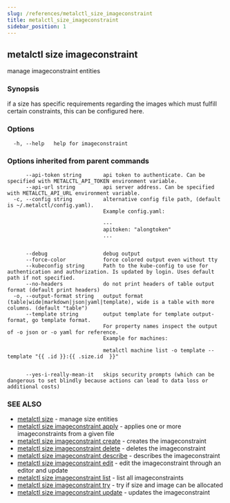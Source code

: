 ```yaml
---
slug: /references/metalctl_size_imageconstraint
title: metalctl_size_imageconstraint
sidebar_position: 1
---
```


## metalctl size imageconstraint

manage imageconstraint entities

### Synopsis

if a size has specific requirements regarding the images which must fulfill certain constraints, this can be configured here.

### Options

```
  -h, --help   help for imageconstraint
```

### Options inherited from parent commands

```
      --api-token string       api token to authenticate. Can be specified with METALCTL_API_TOKEN environment variable.
      --api-url string         api server address. Can be specified with METALCTL_API_URL environment variable.
  -c, --config string          alternative config file path, (default is ~/.metalctl/config.yaml).
                               Example config.yaml:
                               
                               ---
                               apitoken: "alongtoken"
                               ...
                               
                               
      --debug                  debug output
      --force-color            force colored output even without tty
      --kubeconfig string      Path to the kube-config to use for authentication and authorization. Is updated by login. Uses default path if not specified.
      --no-headers             do not print headers of table output format (default print headers)
  -o, --output-format string   output format (table|wide|markdown|json|yaml|template), wide is a table with more columns. (default "table")
      --template string        output template for template output-format, go template format.
                               For property names inspect the output of -o json or -o yaml for reference.
                               Example for machines:
                               
                               metalctl machine list -o template --template "{{ .id }}:{{ .size.id  }}"
                               
                               
      --yes-i-really-mean-it   skips security prompts (which can be dangerous to set blindly because actions can lead to data loss or additional costs)
```

### SEE ALSO

* [metalctl size](./metalctl_size.md)	 - manage size entities
* [metalctl size imageconstraint apply](./metalctl_size_imageconstraint_apply.md)	 - applies one or more imageconstraints from a given file
* [metalctl size imageconstraint create](./metalctl_size_imageconstraint_create.md)	 - creates the imageconstraint
* [metalctl size imageconstraint delete](./metalctl_size_imageconstraint_delete.md)	 - deletes the imageconstraint
* [metalctl size imageconstraint describe](./metalctl_size_imageconstraint_describe.md)	 - describes the imageconstraint
* [metalctl size imageconstraint edit](./metalctl_size_imageconstraint_edit.md)	 - edit the imageconstraint through an editor and update
* [metalctl size imageconstraint list](./metalctl_size_imageconstraint_list.md)	 - list all imageconstraints
* [metalctl size imageconstraint try](./metalctl_size_imageconstraint_try.md)	 - try if size and image can be allocated
* [metalctl size imageconstraint update](./metalctl_size_imageconstraint_update.md)	 - updates the imageconstraint

